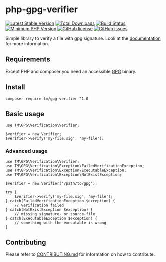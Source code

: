 # php-gpg-verifier

[![Latest Stable Version](https://poser.pugx.org/tm/gpg-verifier/v/stable)](https://packagist.org/packages/tm/gpg-verifier)
[![Total Downloads](https://poser.pugx.org/tm/gpg-verifier/downloads)](https://packagist.org/packages/tm/gpg-verifier)
[![Build Status](https://travis-ci.org/tommy-muehle/php-gpg-verifier.svg?branch=master)](https://travis-ci.org/tommy-muehle/php-gpg-verifier)
[![Minimum PHP Version](https://img.shields.io/badge/php-%3E%3D%205.6-8892BF.svg?style=flat-square)](https://php.net/)
[![GitHub license](https://img.shields.io/badge/license-MIT-blue.svg)](https://raw.githubusercontent.com/tommy-muehle/php-gpg-verifier/master/LICENSE)
[![GitHub issues](https://img.shields.io/github/issues/tommy-muehle/php-gpg-verifier.svg)](https://github.com/php-gpg-verifier/issues)

Simple library to verify a file with gpg signature. 
Look at the [documentation](https://www.gnupg.org/gph/en/manual/x135.html) for more information.

## Requirements

Except PHP and composer you need an accessible [GPG](https://www.gnupg.org) binary.

## Install

```
composer require tm/gpg-verifier ^1.0
```

## Basic usage

```
use TM\GPG\Verification\Verifier;

$verifier = new Verifier;
$verifier->verify('my-file.sig', 'my-file');
```

### Advanced usage

```
use TM\GPG\Verification\Verifier;
use TM\GPG\Verification\Exception\FailedVerificationException;
use TM\GPG\Verification\Exception\ExecutableException;
use TM\GPG\Verification\Exception\NotExistException;

$verifier = new Verifier('/path/to/gpg');

try {
    $verifier->verify('my-file.sig', 'my-file');
} catch(FailedVerificationException $exception) {
    // verification failed
} catch(NotExistException $exception) {
    // missing signature- or source-file
} catch(ExecutableException $exception) {
    // something with the executable is wrong
}

```

## Contributing

Please refer to [CONTRIBUTING.md](CONTRIBUTING.md) for information on how to contribute.
